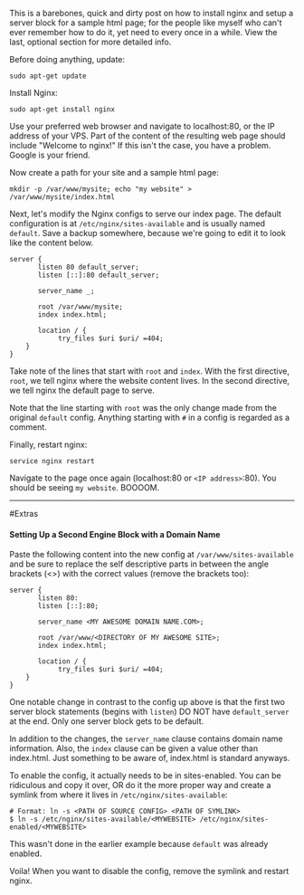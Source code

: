 This is a barebones, quick and dirty post on how to install nginx and setup a server block for a sample html page; for the people like myself who can't ever remember how to do it, yet need to every once in a while. View the last, optional section for more detailed info.

Before doing anything, update:
```
sudo apt-get update
```

Install Nginx:
```
sudo apt-get install nginx
```

Use your preferred web browser and navigate to localhost:80, or the IP address of your VPS. Part of the content of the resulting web page should include "Welcome to nginx!" If this isn't the case, you have a problem. Google is your friend.


Now create a path for your site and a sample html page:
```
mkdir -p /var/www/mysite; echo "my website" > /var/www/mysite/index.html
```

Next, let's modify the Nginx configs to serve our index page. The default configuration is at `/etc/nginx/sites-available` and is usually named `default`. Save a backup somewhere, because we're going to edit it to look like the content below.
```
server {
       listen 80 default_server;
       listen [::]:80 default_server;

       server_name _;

       root /var/www/mysite;
       index index.html;

       location / {
       		try_files $uri $uri/ =404;
	}
}
```

Take note of the lines that start with `root` and `index`. With the first directive, `root`, we tell nginx where the website content lives. In the second directive, we tell nginx the default page to serve. 

Note that the line starting with `root` was the only change made from the original `default` config. Anything starting with `#` in a config is regarded as a comment.


Finally, restart nginx:
```
service nginx restart
```

Navigate to the page once again (localhost:80 or `<IP address>`:80). You should be seeing `my website`. BOOOOM.



--- 

#Extras

#### Setting Up a Second Engine Block with a Domain Name

Paste the following content into the new config at `/var/www/sites-available` and be sure to replace the self descriptive parts in between the angle brackets (<>) with the correct values (remove the brackets too):
```
server {
       listen 80:
       listen [::]:80;

       server_name <MY AWESOME DOMAIN NAME.COM>;

       root /var/www/<DIRECTORY OF MY AWESOME SITE>;
       index index.html;

       location / {
       		try_files $uri $uri/ =404;
	}
}
```
One notable change in contrast to the config up above is that the first two server block statements (begins with `listen`) DO NOT have `default_server` at the end. Only one server block gets to be default.

In addition to the changes, the `server_name` clause contains domain name information. Also, the `index` clause can be given a value other than index.html. Just something to be aware of, index.html is standard anyways.

To enable the config, it actually needs to be in sites-enabled. You can be ridiculous and copy it over, OR do it the more proper way and create a symlink from where it lives in `/etc/nginx/sites-available`:
```
# Format: ln -s <PATH OF SOURCE CONFIG> <PATH OF SYMLINK>
$ ln -s /etc/nginx/sites-available/<MYWEBSITE> /etc/nginx/sites-enabled/<MYWEBSITE>
```

This wasn't done in the earlier example because `default` was already enabled.

Voila! When you want to disable the config, remove the symlink and restart nginx.

